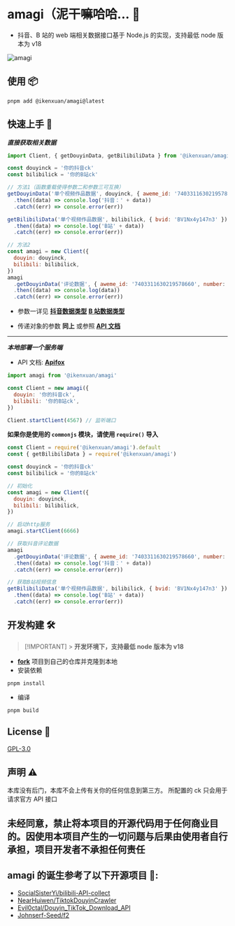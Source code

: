 # amagi（泥干嘛哈哈... 🎉

- 抖音、B 站的 web 端相关数据接口基于 Node.js 的实现，支持最低 node 版本为 v18

![amagi](https://socialify.git.ci/ikenxuan/amagi/image?font=Source%20Code%20Pro&forks=1&issues=1&language=1&name=1&owner=1&pattern=Floating%20Cogs&pulls=1&stargazers=1&theme=Auto)

## 使用 📦

```
pnpm add @ikenxuan/amagi@latest
```

## 快速上手 🚀

**_直接获取相关数据_**

```js
import Client, { getDouyinData, getBilibiliData } from '@ikenxuan/amagi'

const douyinck = '你的抖音ck'
const bilibilick = '你的B站ck'

// 方法1（函数重载使得参数二和参数三可互换）
getDouyinData('单个视频作品数据', douyinck, { aweme_id: '7403311630219578660' })
  .then((data) => console.log('抖音：' + data))
  .catch((err) => console.error(err))

getBilibiliData('单个视频作品数据', bilibilick, { bvid: 'BV1Nx4y147n3' })
  .then((data) => console.log('B站' + data))
  .catch((err) => console.error(err))

// 方法2
const amagi = new Client({
  douyin: douyinck,
  bilibili: bilibilick,
})
amagi
  .getDouyinData('评论数据', { aweme_id: '7403311630219578660', number: 25 })
  .then((data) => console.log(data))
  .catch((err) => console.error(err))
```

- 参数一详见 [**抖音数据类型**](./src/types/DouyinAPIParams.ts) [**B 站数据类型**](./src/types/BilibiliAPIParams.ts)

- 传递对象的参数 **同上** 或参照 [**API 文档**](https://amagi.apifox.cn)

---

**_本地部署一个服务端_**

- API 文档: [**Apifox**](https://amagi.apifox.cn)

```js
import amagi from '@ikenxuan/amagi'

const Client = new amagi({
  douyin: '你的抖音ck',
  bilibili: '你的B站ck',
})

Client.startClient(4567) // 监听端口
```

**如果你是使用的 `commonjs` 模块，请使用 `require()` 导入**

```js
const Client = require('@ikenxuan/amagi').default
const { getBilibiliData } = require('@ikenxuan/amagi')

const douyinck = '你的抖音ck'
const bilibilick = '你的B站ck'

// 初始化
const amagi = new Client({
  douyin: douyinck,
  bilibili: bilibilick,
})

// 启动http服务
amagi.startClient(6666)

// 获取抖音评论数据
amagi
  .getDouyinData('评论数据', { aweme_id: '7403311630219578660', number: 25 })
  .then((data) => console.log('抖音：' + data))
  .catch((err) => console.error(err))

// 获取B站视频信息
getBilibiliData('单个视频作品数据', bilibilick, { bvid: 'BV1Nx4y147n3' })
  .then((data) => console.log('B站' + data))
  .catch((err) => console.error(err))
```

## 开发构建 🛠️

> [!IMPORTANT] > **开发环境下，支持最低 node 版本为 v18**

- [**fork**](https://github.com/ikenxuan/amagi/fork) 项目到自己的仓库并克隆到本地
- 安装依赖

```
pnpm install
```

- 编译

```
pnpm build
```

## License 📜

[GPL-3.0](https://github.com/ikenxuan/amagi/blob/main/LICENSE)

## 声明 ⚠️

本库没有后门，本库不会上传有关你的任何信息到第三方。
所配置的 ck 只会用于请求官方 API 接口

<h2>未经同意，禁止将本项目的开源代码用于任何商业目的。因使用本项目产生的一切问题与后果由使用者自行承担，项目开发者不承担任何责任</h2>

## amagi 的诞生参考了以下开源项目 🙏:

- [SocialSisterYi/bilibili-API-collect](https://github.com/SocialSisterYi/bilibili-API-collect)
- [NearHuiwen/TiktokDouyinCrawler](https://github.com/NearHuiwen/TiktokDouyinCrawler)
- [Evil0ctal/Douyin_TikTok_Download_API](https://github.com/Evil0ctal/Douyin_TikTok_Download_API)
- [Johnserf-Seed/f2](https://github.com/Johnserf-Seed/f2)
